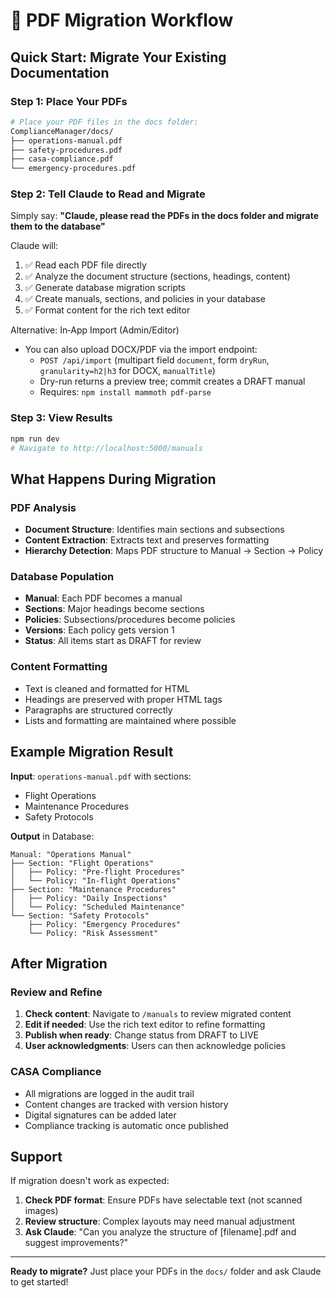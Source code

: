 # 📄 PDF Migration Workflow

## Quick Start: Migrate Your Existing Documentation

### Step 1: Place Your PDFs
```bash
# Place your PDF files in the docs folder:
ComplianceManager/docs/
├── operations-manual.pdf
├── safety-procedures.pdf
├── casa-compliance.pdf
└── emergency-procedures.pdf
```

### Step 2: Tell Claude to Read and Migrate
Simply say: **"Claude, please read the PDFs in the docs folder and migrate them to the database"**

Claude will:
1. ✅ Read each PDF file directly
2. ✅ Analyze the document structure (sections, headings, content)
3. ✅ Generate database migration scripts
4. ✅ Create manuals, sections, and policies in your database
5. ✅ Format content for the rich text editor

Alternative: In‑App Import (Admin/Editor)
- You can also upload DOCX/PDF via the import endpoint:
  - `POST /api/import` (multipart field `document`, form `dryRun`, `granularity=h2|h3` for DOCX, `manualTitle`)
  - Dry-run returns a preview tree; commit creates a DRAFT manual
  - Requires: `npm install mammoth pdf-parse`

### Step 3: View Results
```bash
npm run dev
# Navigate to http://localhost:5000/manuals
```

## What Happens During Migration

### PDF Analysis
- **Document Structure**: Identifies main sections and subsections
- **Content Extraction**: Extracts text and preserves formatting
- **Hierarchy Detection**: Maps PDF structure to Manual → Section → Policy

### Database Population
- **Manual**: Each PDF becomes a manual
- **Sections**: Major headings become sections  
- **Policies**: Subsections/procedures become policies
- **Versions**: Each policy gets version 1
- **Status**: All items start as DRAFT for review

### Content Formatting
- Text is cleaned and formatted for HTML
- Headings are preserved with proper HTML tags
- Paragraphs are structured correctly
- Lists and formatting are maintained where possible

## Example Migration Result

**Input**: `operations-manual.pdf` with sections:
- Flight Operations
- Maintenance Procedures  
- Safety Protocols

**Output** in Database:
```
Manual: "Operations Manual"
├── Section: "Flight Operations" 
│   ├── Policy: "Pre-flight Procedures"
│   └── Policy: "In-flight Operations"
├── Section: "Maintenance Procedures"
│   ├── Policy: "Daily Inspections"
│   └── Policy: "Scheduled Maintenance"
└── Section: "Safety Protocols"
    ├── Policy: "Emergency Procedures"
    └── Policy: "Risk Assessment"
```

## After Migration

### Review and Refine
1. **Check content**: Navigate to `/manuals` to review migrated content
2. **Edit if needed**: Use the rich text editor to refine formatting
3. **Publish when ready**: Change status from DRAFT to LIVE
4. **User acknowledgments**: Users can then acknowledge policies

### CASA Compliance
- All migrations are logged in the audit trail
- Content changes are tracked with version history
- Digital signatures can be added later
- Compliance tracking is automatic once published

## Support
If migration doesn't work as expected:
1. **Check PDF format**: Ensure PDFs have selectable text (not scanned images)
2. **Review structure**: Complex layouts may need manual adjustment
3. **Ask Claude**: "Can you analyze the structure of [filename].pdf and suggest improvements?"

---

**Ready to migrate?** Just place your PDFs in the `docs/` folder and ask Claude to get started!
